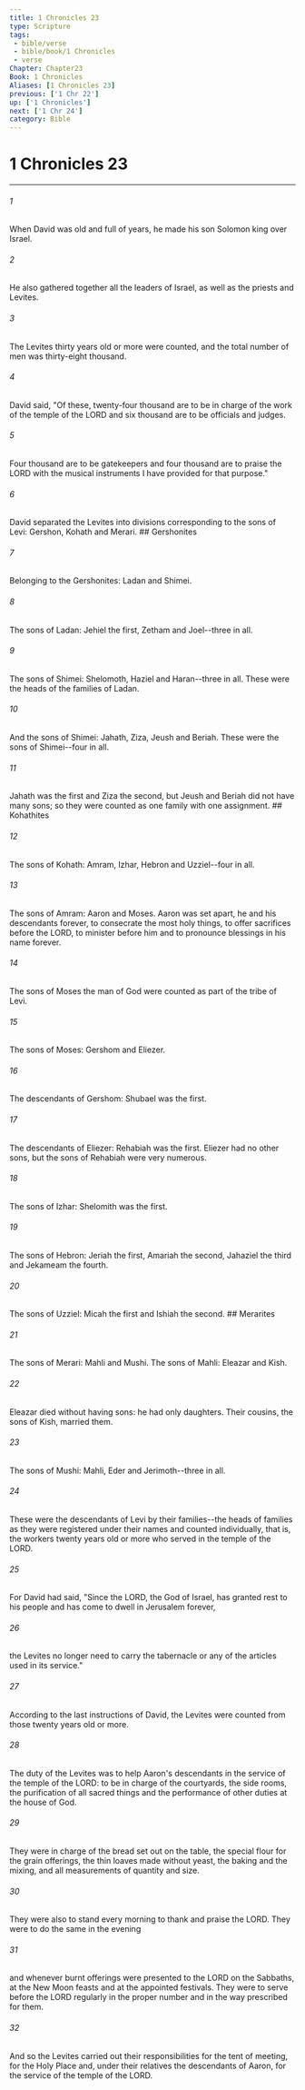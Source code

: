 ```yaml
---
title: 1 Chronicles 23
type: Scripture
tags:
 - bible/verse
 - bible/book/1 Chronicles
 - verse
Chapter: Chapter23
Book: 1 Chronicles
Aliases: [1 Chronicles 23]
previous: ['1 Chr 22']
up: ['1 Chronicles']
next: ['1 Chr 24']
category: Bible
---
```

# 1 Chronicles 23

***


###### 1 
When David was old and full of years, he made his son Solomon king over Israel. 

###### 2 
He also gathered together all the leaders of Israel, as well as the priests and Levites. 

###### 3 
The Levites thirty years old or more were counted, and the total number of men was thirty-eight thousand. 

###### 4 
David said, "Of these, twenty-four thousand are to be in charge of the work of the temple of the LORD and six thousand are to be officials and judges. 

###### 5 
Four thousand are to be gatekeepers and four thousand are to praise the LORD with the musical instruments I have provided for that purpose." 

###### 6 
David separated the Levites into divisions corresponding to the sons of Levi: Gershon, Kohath and Merari. ## Gershonites 

###### 7 
Belonging to the Gershonites: Ladan and Shimei. 

###### 8 
The sons of Ladan: Jehiel the first, Zetham and Joel--three in all. 

###### 9 
The sons of Shimei: Shelomoth, Haziel and Haran--three in all. These were the heads of the families of Ladan. 

###### 10 
And the sons of Shimei: Jahath, Ziza, Jeush and Beriah. These were the sons of Shimei--four in all. 

###### 11 
Jahath was the first and Ziza the second, but Jeush and Beriah did not have many sons; so they were counted as one family with one assignment. ## Kohathites 

###### 12 
The sons of Kohath: Amram, Izhar, Hebron and Uzziel--four in all. 

###### 13 
The sons of Amram: Aaron and Moses. Aaron was set apart, he and his descendants forever, to consecrate the most holy things, to offer sacrifices before the LORD, to minister before him and to pronounce blessings in his name forever. 

###### 14 
The sons of Moses the man of God were counted as part of the tribe of Levi. 

###### 15 
The sons of Moses: Gershom and Eliezer. 

###### 16 
The descendants of Gershom: Shubael was the first. 

###### 17 
The descendants of Eliezer: Rehabiah was the first. Eliezer had no other sons, but the sons of Rehabiah were very numerous. 

###### 18 
The sons of Izhar: Shelomith was the first. 

###### 19 
The sons of Hebron: Jeriah the first, Amariah the second, Jahaziel the third and Jekameam the fourth. 

###### 20 
The sons of Uzziel: Micah the first and Ishiah the second. ## Merarites 

###### 21 
The sons of Merari: Mahli and Mushi. The sons of Mahli: Eleazar and Kish. 

###### 22 
Eleazar died without having sons: he had only daughters. Their cousins, the sons of Kish, married them. 

###### 23 
The sons of Mushi: Mahli, Eder and Jerimoth--three in all. 

###### 24 
These were the descendants of Levi by their families--the heads of families as they were registered under their names and counted individually, that is, the workers twenty years old or more who served in the temple of the LORD. 

###### 25 
For David had said, "Since the LORD, the God of Israel, has granted rest to his people and has come to dwell in Jerusalem forever, 

###### 26 
the Levites no longer need to carry the tabernacle or any of the articles used in its service." 

###### 27 
According to the last instructions of David, the Levites were counted from those twenty years old or more. 

###### 28 
The duty of the Levites was to help Aaron's descendants in the service of the temple of the LORD: to be in charge of the courtyards, the side rooms, the purification of all sacred things and the performance of other duties at the house of God. 

###### 29 
They were in charge of the bread set out on the table, the special flour for the grain offerings, the thin loaves made without yeast, the baking and the mixing, and all measurements of quantity and size. 

###### 30 
They were also to stand every morning to thank and praise the LORD. They were to do the same in the evening 

###### 31 
and whenever burnt offerings were presented to the LORD on the Sabbaths, at the New Moon feasts and at the appointed festivals. They were to serve before the LORD regularly in the proper number and in the way prescribed for them. 

###### 32 
And so the Levites carried out their responsibilities for the tent of meeting, for the Holy Place and, under their relatives the descendants of Aaron, for the service of the temple of the LORD. 
